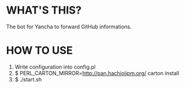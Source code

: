 # WHAT'S THIS?
The bot for Yancha to forward GitHub informations.

# HOW TO USE
1. Write configuration into config.pl
2. $ PERL_CARTON_MIRROR=http://pan.hachiojipm.org/ carton install
3. $ ./start.sh
